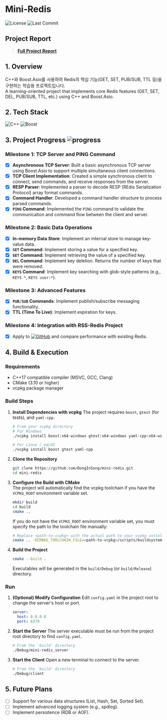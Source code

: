# Mini-Redis
![License](https://img.shields.io/github/license/senli1073/senli1073.github.io)
![Last Commit](https://img.shields.io/github/last-commit/DongInSong/mini-redis)
## Project Report
> **[Full Project Report](./docs/00_README.md)**

## 1. Overview
C++와 Boost.Asio를 사용하여 Redis의 핵심 기능(GET, SET, PUB/SUB, TTL 등)을 구현하는 학습용 프로젝트입니다.   
A learning-oriented project that implements core Redis features (GET, SET, DEL, PUB/SUB, TTL, etc.) using C++ and Boost.Asio.

## 2. Tech Stack

![C++](https://img.shields.io/badge/C++-00599C?style=for-the-badge&logo=c%2B%2B&logoColor=white)  ![Boost](https://img.shields.io/badge/Boost-00599C?style=for-the-badge&logoColor=white)


## 3. Project Progress  ![progress](https://img.shields.io/badge/Progress-100%25-green)

### Milestone 1: TCP Server and PING Command

-   [x] **Asynchronous TCP Server**: Built a basic asynchronous TCP server using Boost.Asio to support multiple simultaneous client connections.
-   [x] **TCP Client Implementation**: Created a simple synchronous client to connect, send commands, and receive responses from the server.
-   [x] **RESP Parser**: Implemented a parser to decode RESP (REdis Serialization Protocol) array format commands.
-   [x] **Command Handler**: Developed a command handler structure to process parsed commands.
-   [x] **`PING` Command**: Implemented the `PING` command to validate the communication and command flow between the client and server.

### Milestone 2: Basic Data Operations

-   [x] **In-memory Data Store**: Implement an internal store to manage key-value data.
-   [x] **`SET` Command**: Implement storing a value for a specified key.
-   [x] **`GET` Command**: Implement retrieving the value of a specified key.
-   [x] **`DEL` Command**: Implement key deletion. Returns the number of keys that were removed.
-   [x] **`KEYS` Command**: Implement key searching with glob-style patterns (e.g., `KEYS *`, `KEYS user:*`).

### Milestone 3: Advanced Features
-   [x] **`PUB/SUB` Commands**: Implement publish/subscribe messaging functionality.
-   [x] **TTL (Time To Live)**: Implement expiration for keys.

### Milestone 4: Integration with RSS-Redis Project
-   [x] Apply to [![GitHub](https://img.shields.io/badge/rss_redis-181717?style=flat&logo=github&logoColor=white)](https://github.com/DongInSong/rss-redis) and compare performance with existing Redis.

## 4. Build & Execution

### Requirements
- C++17 compatible compiler (MSVC, GCC, Clang)
- CMake (3.10 or higher)
- vcpkg package manager

### Build Steps

1. **Install Dependencies with vcpkg**
   The project requires `boost`, `gtest` (for tests), and `yaml-cpp`.
    ```bash
    # From your vcpkg directory
    # For Windows
    ./vcpkg install boost:x64-windows gtest:x64-windows yaml-cpp:x64-windows

    # For Linux / macOS
    ./vcpkg install boost gtest yaml-cpp
    ```

2. **Clone the Repository**
    ```bash
    git clone https://github.com/DongInSong/mini-redis.git
    cd mini-redis
    ```

3. **Configure the Build with CMake**   
   The project will automatically find the vcpkg toolchain if you have the `VCPKG_ROOT` environment variable set.
    ```bash
    mkdir build
    cd build
    cmake ..
    ```
   If you do not have the `VCPKG_ROOT` environment variable set, you must specify the path to the toolchain file manually:
    ```bash
    # Replace <path-to-vcpkg> with the actual path to your vcpkg installation
    cmake .. -DCMAKE_TOOLCHAIN_FILE=<path-to-vcpkg>/scripts/buildsystems/vcpkg.cmake
    ```

4. **Build the Project**
    ```bash
    cmake --build .
    ```
    Executables will be generated in the `build/Debug` (or `build/Release`) directory.

### Run

1. **(Optional) Modify Configuration**
   Edit `config.yaml` in the project root to change the server's host or port.
    ```yaml
    server:
      host: 0.0.0.0
      port: 6379
    ```

2. **Start the Server**
   The server executable must be run from the project root directory to find `config.yaml`.
    ```bash
    # From the 'build' directory
    ./Debug/mini-redis_server
    ```

3. **Start the Client**
   Open a new terminal to connect to the server.
    ```bash
    # From the 'build' directory
    ./Debug/client
    ```
    
## 5. Future Plans
-   [ ] Support for various data structures (List, Hash, Set, Sorted Set).
-   [ ] Implement advanced logging system (e.g., spdlog).
-   [ ] Implement persistence (RDB or AOF).
